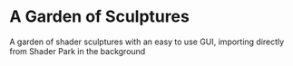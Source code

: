 # A Garden of Sculptures
A garden of shader sculptures with an easy to use GUI, importing directly from Shader Park in the background
